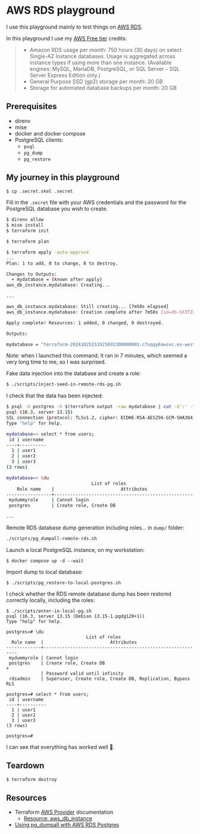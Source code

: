 # AWS RDS playground

I use this playground mainly to test things on [AWS RDS](https://en.wikipedia.org/wiki/Amazon_Relational_Database_Service).

In this playground I use my [AWS Free tier](https://aws.amazon.com/rds/pricing/) credits:

> - Amazon RDS usage per month: 750 hours (30 days) on select Single-AZ Instance databases. Usage is aggregated across
>   instance types if using more than one instance. (Available engines: MySQL, MariaDB, PostgreSQL,
>   or SQL Server – SQL Server Express Edition only.)
> - General Purpose SSD (gp2) storage per month: 20 GB
> - Storage for automated database backups per month: 20 GB

## Prerequisites

- direnv
- mise
- docker and docker compose
- PostgreSQL clients:
  - `psql`
  - `pg_dump`
  - `pg_restore`

## My journey in this playground

```sh
$ cp .secret.skel .secret
```

Fill in the `.secret` file with your AWS credentials and the password for the PostgreSQL
database you wish to create.

```sh
$ direnv allow
$ mise install
$ terraform init
```

```sh
$ terraform plan
```

```sh
$ terraform apply -auto-approve
...
Plan: 1 to add, 0 to change, 0 to destroy.

Changes to Outputs:
  + mydatabase = (known after apply)
aws_db_instance.mydatabase: Creating...

...

aws_db_instance.mydatabase: Still creating... [7m50s elapsed]
aws_db_instance.mydatabase: Creation complete after 7m58s [id=db-SX3TZZV5WKXXL5V7IKK2OZOVRQ]

Apply complete! Resources: 1 added, 0 changed, 0 destroyed.

Outputs:

mydatabase = "terraform-20241025151925891300000001.c7uqqy6awsvc.eu-west-3.rds.amazonaws.com:5432"
```

Note: when I launched this command, it ran in 7 minutes, which seemed a very long time to me,
so I was surprised.

Fake data injection into the database and create a role:

```sh
$ ./scripts/inject-seed-in-remote-rds-pg.sh
```

I check that the data has been injected:

```sh
$ psql -U postgres -h $(terraform output -raw mydatabase | cut -d':' -f1) mydatabase
psql (16.3, server 13.15)
SSL connection (protocol: TLSv1.2, cipher: ECDHE-RSA-AES256-GCM-SHA384, compression: off)
Type "help" for help.

mydatabase=> select * from users;
 id | username
----+----------
  1 | user1
  2 | user2
  3 | user3
(3 rows)

mydatabase=> \du
                                List of roles
    Role name    |                         Attributes
-----------------+------------------------------------------------------------
 mydummyrole     | Cannot login
 postgres        | Create role, Create DB                                    +

...

```

Remote RDS database dump generation including roles… in `dump/` folder:

```sh
./scripts/pg_dumpall-remote-rds.sh
```

Launch a local PostgreSQL instance, on my workstation:

```
$ docker compose up -d --wait
```

Import dump to local database:

```
$ ./scripts/pg_restore-to-local-postgres.sh
```

I check whether the RDS remote database dump has been restored correctly locally, including the roles:

```
$ ./scripts/enter-in-local-pg.sh
psql (16.3, server 13.15 (Debian 13.15-1.pgdg120+1))
Type "help" for help.

postgres=# \du
                              List of roles
  Role name  |                         Attributes
-------------+------------------------------------------------------------
 mydummyrole | Cannot login
 postgres    | Create role, Create DB                                    +
             | Password valid until infinity
 rdsadmin    | Superuser, Create role, Create DB, Replication, Bypass RLS

postgres=# select * from users;
 id | username
----+----------
  1 | user1
  2 | user2
  3 | user3
(3 rows)

postgres=#
```

I can see that everything has worked well 🙂.

## Teardown

```sh
$ terraform destroy
```


## Resources

- Terraform [AWS Provider](https://registry.terraform.io/providers/hashicorp/aws/latest/docs) documentation
  - [Resource: aws_db_instance](https://registry.terraform.io/providers/hashicorp/aws/latest/docs/resources/db_instance)
- [Using pg_dumpall with AWS RDS Postgres](https://www.thatguyfromdelhi.com/2017/03/using-pgdumpall-with-aws-rds-postgres.html)
